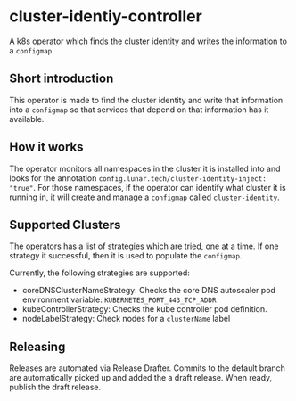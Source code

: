 # cluster-identiy-controller

A k8s operator which finds the cluster identity and writes the information to a `configmap`

## Short introduction

This operator is made to find the cluster identity and write that information into a `configmap` so that services that depend on that information has it available.

## How it works

The operator monitors all namespaces in the cluster it is installed into and looks for the annotation `config.lunar.tech/cluster-identity-inject: "true"`.
For those namespaces, if the operator can identify what cluster it is running in, it will create and manage a `configmap` called `cluster-identity`.

## Supported Clusters

The operators has a list of strategies which are tried, one at a time. If one strategy it successful, then it is used to populate the `configmap`.

Currently, the following strategies are supported:

- coreDNSClusterNameStrategy: Checks the core DNS autoscaler pod environment variable: `KUBERNETES_PORT_443_TCP_ADDR`
- kubeControllerStrategy: Checks the kube controller pod definition.
- nodeLabelStrategy: Check nodes for a `clusterName` label

## Releasing

Releases are automated via Release Drafter. Commits to the default branch are automatically picked up and added the a draft release. When ready, publish the draft release.
